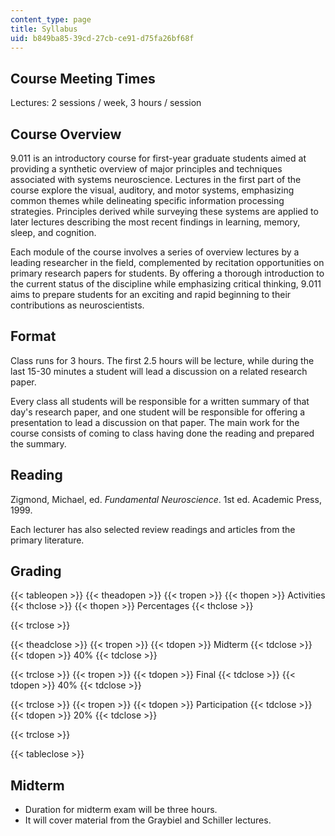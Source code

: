 ```yaml
---
content_type: page
title: Syllabus
uid: b849ba85-39cd-27cb-ce91-d75fa26bf68f
---
```


Course Meeting Times
--------------------

Lectures: 2 sessions / week, 3 hours / session

Course Overview
---------------

9.011 is an introductory course for first-year graduate students aimed at providing a synthetic overview of major principles and techniques associated with systems neuroscience. Lectures in the first part of the course explore the visual, auditory, and motor systems, emphasizing common themes while delineating specific information processing strategies. Principles derived while surveying these systems are applied to later lectures describing the most recent findings in learning, memory, sleep, and cognition.

Each module of the course involves a series of overview lectures by a leading researcher in the field, complemented by recitation opportunities on primary research papers for students. By offering a thorough introduction to the current status of the discipline while emphasizing critical thinking, 9.011 aims to prepare students for an exciting and rapid beginning to their contributions as neuroscientists.

Format
------

Class runs for 3 hours. The first 2.5 hours will be lecture, while during the last 15-30 minutes a student will lead a discussion on a related research paper.

Every class all students will be responsible for a written summary of that day's research paper, and one student will be responsible for offering a presentation to lead a discussion on that paper. The main work for the course consists of coming to class having done the reading and prepared the summary.

Reading
-------

Zigmond, Michael, ed. _Fundamental Neuroscience_. 1st ed. Academic Press, 1999.

Each lecturer has also selected review readings and articles from the primary literature.

Grading
-------

{{< tableopen >}}
{{< theadopen >}}
{{< tropen >}}
{{< thopen >}}
Activities
{{< thclose >}}
{{< thopen >}}
Percentages
{{< thclose >}}

{{< trclose >}}

{{< theadclose >}}
{{< tropen >}}
{{< tdopen >}}
Midterm
{{< tdclose >}}
{{< tdopen >}}
40%
{{< tdclose >}}

{{< trclose >}}
{{< tropen >}}
{{< tdopen >}}
Final
{{< tdclose >}}
{{< tdopen >}}
40%
{{< tdclose >}}

{{< trclose >}}
{{< tropen >}}
{{< tdopen >}}
Participation
{{< tdclose >}}
{{< tdopen >}}
20%
{{< tdclose >}}

{{< trclose >}}

{{< tableclose >}}

Midterm
-------

*   Duration for midterm exam will be three hours.
*   It will cover material from the Graybiel and Schiller lectures.